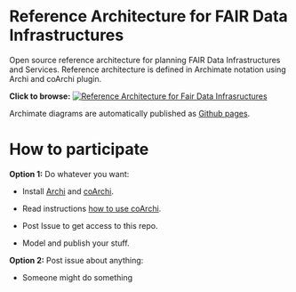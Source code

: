 # Reference Architecture for FAIR Data Infrastructures

Open source reference architecture for planning FAIR Data Infrastructures and Services. Reference architecture is defined in Archimate notation using Archi and coArchi plugin.

**Click to browse:**
[![Reference Architecture for Fair Data Infrasructures](https://amiika.github.io/fair-infrastructures/id-3b7d80b7034c4c77bf160c6465a684d0/images/id-71069ce7a262400c8924d3a31cf66e2d.png)](https://amiika.github.io/fair-infrastructures/?view=id-71069ce7a262400c8924d3a31cf66e2d)

Archimate diagrams are automatically published as [Github pages](https://amiika.github.io/fair-infrastructures).

# How to participate

**Option 1:** Do whatever you want:
   
  * Install [Archi](https://www.archimatetool.com) and [coArchi](https://www.archimatetool.com/plugins/).
  
  * Read instructions [how to use coArchi](https://github.com/markusvanaardt/readme-coArchi).
  
  * Post Issue to get access to this repo.
  
  * Model and publish your stuff.

 **Option 2:** Post issue about anything:

  * Someone might do something
   
